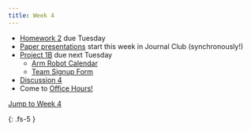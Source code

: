 ```yaml
---
title: Week 4
---
```

- [Homework 2](https://ucb-ee106.github.io/106b-sp23site/assets/hw/hw2.zip) due Tuesday 
- [Paper presentations](https://docs.google.com/spreadsheets/d/1R_x_skHDTk3o6-p1RcqvzdAZNXh3GBEzwrG-fD-mpQ0/edit#gid=490407880) start this week in Journal Club (synchronously!)
- [Project 1B](https://ucb-ee106.github.io/106b-sp23site/assets/proj/proj1b.pdf) due next Tuesday
    - [Arm Robot Calendar](https://calendar.google.com/calendar/u/0/selfsched?sstoken=UUI5cjdCWXBYRUlOfGRlZmF1bHR8OTZhMTUwZjIxMzJjNTk1ZDJhNjkwMzdkODQ4MjU5Yjk)
    - [Team Signup Form](https://docs.google.com/forms/d/e/1FAIpQLSflnxcwP4Bxc73h-jBlbQ1N-hy4L91Gf1KjwAhYKw1qs6_W5g/viewform)
- [Discussion 4](https://ucb-ee106.github.io/106b-sp23site/assets/disc/Discussion_4_Model_Predictive_Control.pdf)
- Come to [Office Hours!](https://ucb-ee106.github.io/106b-sp23site/schedule/)

<a href="#Week4">Jump to Week 4 </a>

{: .fs-5 }
